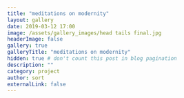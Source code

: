 ```yaml
---
title: "meditations on modernity"
layout: gallery
date: 2019-03-12 17:00
image: /assets/gallery_images/head tails final.jpg
headerImage: false
gallery: true
galleryTitle: "meditations on modernity"
hidden: true # don't count this post in blog pagination
description: ""
category: project
author: sort
externalLink: false
---
```

